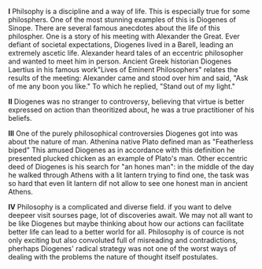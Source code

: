 **I**
Philsophy is a discipline and a way of life. This is especially true for some philosphers. One of the most stunning examples of this is Diogenes of Sinope.
There are several famous anecdotes about the life of this philospher. One is a story of his meeting with Alexander the Great. Ever defiant of societal expectations, Diogenes lived in a Barell, leading an extremely ascetic life. Alexander heard tales of an eccentric philosopher and wanted to meet him in person. Ancient Greek historian Diogenes Laertius in his famous work"Lives of Eminent Philosophers" relates the results of the meeting:
Alexander came and stood over him and said, "Ask of me any boon you like." To which he replied, "Stand out of my light."

**II**
Diogenes was no stranger to controversy, believing that virtue is better expressed on action than theoritized about, he was a true practitioner of his beliefs.

**III**
One of the purely philosophical controversies Diogenes got into was about the nature of man. Athenina native Plato defined man as "Featherless biped" This amused Diogenes as in accordance with this definition he presented plucked chicken as an example of Plato's man.
Other eccentric deed of Diogenes is his search for "an hones man": in the middle of the day he walked through Athens with a lit lantern trying to find one, the task was so hard that even lit lantern dif not allow to see one honest man in ancient Athens.

**IV** 
Philosophy is a complicated and diverse field. if you want to delve deepeer visit sourses page, lot of discoveries await. We may not all want to be like Diogenes but maybe thinking about how our actions can facilitate better life can lead to a better world for all.
Philosophy is of cource is not only exciting but also convoluted full of misreading and contradictions, pherhaps Diogenes' radical strategy was not one of the worst ways of dealing with the problems the nature of thought itself postulates.
